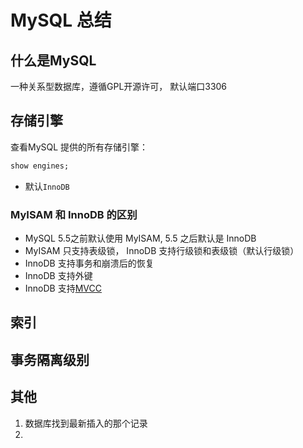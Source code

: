 # MySQL 总结

## 什么是MySQL

一种关系型数据库，遵循GPL开源许可， 默认端口3306

## 存储引擎

查看MySQL 提供的所有存储引擎：

```sql
show engines;
```

* 默认`InnoDB`

### MyISAM 和 InnoDB 的区别

* MySQL 5.5之前默认使用 MyISAM, 5.5 之后默认是 InnoDB
* MyISAM 只支持表级锁， InnoDB 支持行级锁和表级锁（默认行级锁）
* InnoDB 支持事务和崩溃后的恢复
* InnoDB 支持外键
* InnoDB 支持[MVCC](https://blog.csdn.net/Waves___/article/details/105295060)

## 索引

## 事务隔离级别





## 其他

1. 数据库找到最新插入的那个记录
2. 